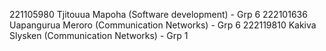 221105980 Tjitouua Mapoha (Software development) - Grp 6
222101636 Uapangurua Meroro (Communication Networks) - Grp 6
222119810 Kakiva Slysken (Communication Networks) - Grp 1

